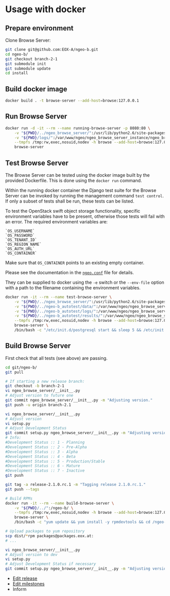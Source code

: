 # Usage with docker

## Prepare environment

Clone Browse Server:

```bash
git clone git@github.com:EOX-A/ngeo-b.git
cd ngeo-b/
git checkout branch-2-1
git submodule init
git submodule update
cd install
```

## Build docker image

```bash
docker build . -t browse-server --add-host=browse:127.0.0.1
```

## Run Browse Server

```bash
docker run -d -it --rm --name running-browse-server -p 8080:80 \
    -v "${PWD}/../ngeo_browse_server/":/usr/lib/python2.6/site-packages/ngeo_browse_server/ \
    -v "${PWD}/logs/":/var/www/ngeo/ngeo_browse_server_instance/ngeo_browse_server_instance/logs/ \
    --tmpfs /tmp:rw,exec,nosuid,nodev -h browse --add-host=browse:127.0.0.1 \
    browse-server
```

## Test Browse Server

The Browse Server can be tested using the docker image built by the provided
Dockerfile. This is done using the `docker run` command.

Within the running docker container the Django test suite for the Browse Server
can be invoked by running the management command `test control`. If only a
subset of tests shall be run, these tests can be listed.

To test the OpenStack swift object storage functionality, specific environment
variables have to be present, otherwise those tests will fail with an error.
The required environment variables are:

    `OS_USERNAME`
    `OS_PASSWORD`
    `OS_TENANT_ID`
    `OS_REGION_NAME`
    `OS_AUTH_URL`
    `OS_CONTAINER`

Make sure that `OS_CONTAINER` points to an existing empty container.

Please see the documentation in the
[`ngeo.conf`](../ngeo_browse_server/project_template/project_name/conf/ngeo.conf)
file for details.

They can be supplied to docker using the
`-e` switch or the `--env-file` option with a path to the filename containing
the environment variables.

```bash
docker run -it --rm --name test-browse-server \
    -v "${PWD}/../ngeo_browse_server/":/usr/lib/python2.6/site-packages/ngeo_browse_server/ \
    -v "${PWD}/../ngeo-b_autotest/data/":/var/www/ngeo/ngeo_browse_server_instance/ngeo_browse_server_instance/data/ \
    -v "${PWD}/../ngeo-b_autotest/logs/":/var/www/ngeo/ngeo_browse_server_instance/ngeo_browse_server_instance/logs/ \
    -v "${PWD}/../ngeo-b_autotest/results/":/var/www/ngeo/ngeo_browse_server_instance/ngeo_browse_server_instance/results/ \
    --tmpfs /tmp:rw,exec,nosuid,nodev -h browse --add-host=browse:127.0.0.1 \
    browse-server \
    /bin/bash -c "/etc/init.d/postgresql start && sleep 5 && /etc/init.d/memcached start && python /var/www/ngeo/ngeo_browse_server_instance/manage.py test control -v2"
```

## Build Browse Server

First check that all tests (see above) are passing.

```bash
cd git/ngeo-b/
git pull

# If starting a new release branch:
git checkout -b branch-2-1
vi ngeo_browse_server/__init__.py
# Adjust version to future one
git commit ngeo_browse_server/__init__.py -m "Adjusting version."
git push -u origin branch-2.1

vi ngeo_browse_server/__init__.py
# Adjust version
vi setup.py
# Adjust Development Status
git commit setup.py ngeo_browse_server/__init__.py -m "Adjusting version."
# Info:
#Development Status :: 1 - Planning
#Development Status :: 2 - Pre-Alpha
#Development Status :: 3 - Alpha
#Development Status :: 4 - Beta
#Development Status :: 5 - Production/Stable
#Development Status :: 6 - Mature
#Development Status :: 7 - Inactive
git push

git tag -a release-2.1.0.rc.1 -m "Tagging release 2.1.0.rc.1."
git push --tags

# Build RPMs
docker run -it --rm --name build-browse-server \
    -v "${PWD}/../":/ngeo-b/ \
    --tmpfs /tmp:rw,exec,nosuid,nodev -h browse --add-host=browse:127.0.0.1 \
    browse-server \
    /bin/bash -c "yum update && yum install -y rpmdevtools && cd /ngeo-b/ && python setup.py bdist_rpm"

# Upload packages to yum repository
scp dist/*rpm packages@packages.eox.at:
# ...

vi ngeo_browse_server/__init__.py
# Adjust version to dev
vi setup.py
# Adjust Development Status if necessary
git commit setup.py ngeo_browse_server/__init__.py -m "Adjusting version."
```

* [Edit release](https://github.com/EOX-A/ngeo-b/releases)
* [Edit milestones](https://github.com/EOX-A/ngeo-b/milestones)
* Inform
